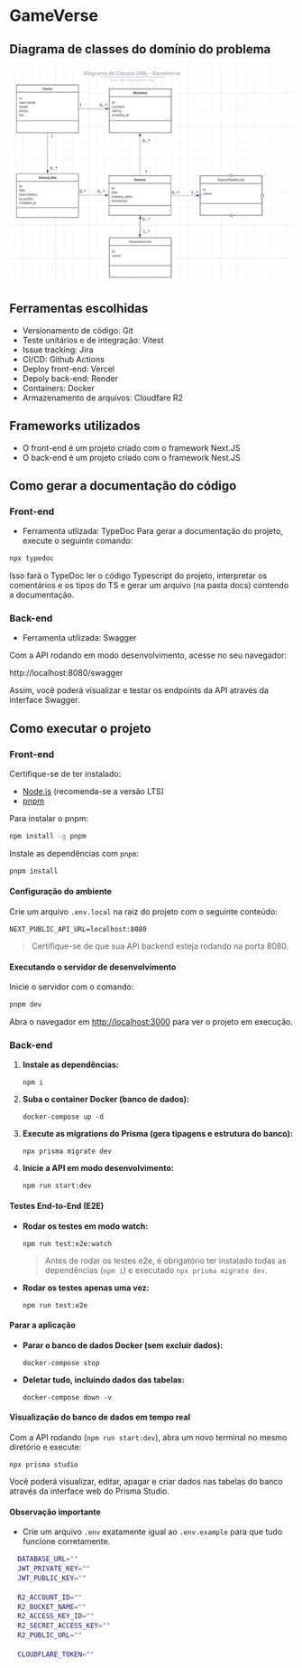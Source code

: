 # GameVerse

## Diagrama de classes do domínio do problema

![Diagrama de classes](imgs/image.png)

## Ferramentas escolhidas

- Versionamento de código: Git
- Teste unitários e de integração: Vitest
- Issue tracking: Jira
- CI/CD: Github Actions
- Deploy front-end: Vercel
- Depoly back-end: Render
- Containers: Docker
- Armazenamento de arquivos: Cloudfare R2

## Frameworks utilizados

- O front-end é um projeto criado com o framework Next.JS
- O back-end é um projeto criado com o framework Nest.JS

## Como gerar a documentação do código

### Front-end

- Ferramenta utlizada: TypeDoc
  Para gerar a documentação do projeto, execute o seguinte comando:

```bash
npx typedoc
```

Isso fará o TypeDoc ler o código Typescript do projeto, interpretar os comentários e os tipos do TS e gerar um arquivo (na pasta docs) contendo a documentação.

### Back-end

- Ferramenta utilizada: Swagger

Com a API rodando em modo desenvolvimento, acesse no seu navegador:

http://localhost:8080/swagger

Assim, você poderá visualizar e testar os endpoints da API através da interface Swagger.

## Como executar o projeto

### Front-end

Certifique-se de ter instalado:

- [Node.js](https://nodejs.org/) (recomenda-se a versão LTS)
- [pnpm](https://pnpm.io/)

Para instalar o pnpm:

```bash
npm install -g pnpm
```

Instale as dependências com `pnpm`:

```bash
pnpm install
```

#### Configuração do ambiente

Crie um arquivo `.env.local` na raiz do projeto com o seguinte conteúdo:

```env
NEXT_PUBLIC_API_URL=localhost:8080
```

> Certifique-se de que sua API backend esteja rodando na porta 8080.

#### Executando o servidor de desenvolvimento

Inicie o servidor com o comando:

```bash
pnpm dev
```

Abra o navegador em [http://localhost:3000](http://localhost:3000) para ver o projeto em execução.

### Back-end

1. **Instale as dependências:**
   ```
   npm i
   ```
2. **Suba o container Docker (banco de dados):**
   ```
   docker-compose up -d
   ```
3. **Execute as migrations do Prisma (gera tipagens e estrutura do banco):**
   ```
   npx prisma migrate dev
   ```
4. **Inicie a API em modo desenvolvimento:**
   ```
   npm run start:dev
   ```

#### Testes End-to-End (E2E)

- **Rodar os testes em modo watch:**

  ```
  npm run test:e2e:watch
  ```

  > Antes de rodar os testes e2e, é obrigatório ter instalado todas as dependências (`npm i`) e executado `npx prisma migrate dev`.

- **Rodar os testes apenas uma vez:**
  ```
  npm run test:e2e
  ```

#### Parar a aplicação

- **Parar o banco de dados Docker (sem excluir dados):**

  ```
  docker-compose stop
  ```

- **Deletar tudo, incluindo dados das tabelas:**
  ```
  docker-compose down -v
  ```

#### Visualização do banco de dados em tempo real

Com a API rodando (`npm run start:dev`), abra um novo terminal no mesmo diretório e execute:

```
npx prisma studio
```

Você poderá visualizar, editar, apagar e criar dados nas tabelas do banco através da interface web do Prisma Studio.

#### Observação importante

- Crie um arquivo `.env` exatamente igual ao `.env.example` para que tudo funcione corretamente.

```bash
  DATABASE_URL=""
  JWT_PRIVATE_KEY=""
  JWT_PUBLIC_KEY=""

  R2_ACCOUNT_ID=""
  R2_BUCKET_NAME=""
  R2_ACCESS_KEY_ID=""
  R2_SECRET_ACCESS_KEY=""
  R2_PUBLIC_URL=""

  CLOUDFLARE_TOKEN=""
```
